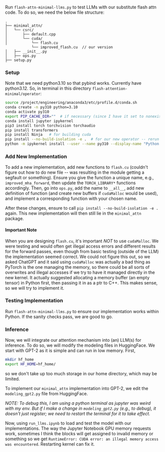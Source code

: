 Run `flash-attn-minimal-llms.py` to test LLMs with our substitute flash attn code. To do so, we need the below file structure:
```
.
├── minimal_attn/
│   └── csrc/
│       ├── default.cpp
│       └── cuda/
│           └── flash.cu
            └── improved_flash.cu  // our version
│   ├── __init__.py
│   ├── ops.py
├── setup.py
```

### Setup
Note that we need python3.10 so that pybind works. Currently have python3.12. So, in terminal in this directory `flash-attention-minimal/operator`:
```bash
source /project/engineering/anaconda3/etc/profile.d/conda.sh
conda create -n py310 python=3.10
conda activate py310
export PIP_CACHE_DIR=""  # if necessary (since I have it set to nonexistent path)
conda install jupyter ipykernel
pip3 install torch torchvision torchaudio
pip install transformers
pip install Ninja   # for building cuda
pip install --no-build-isolation -e .  # for our new operator -- rerun if changes
python -m ipykernel install --user --name py310 --display-name "Python 3.10 (py310)"  # to use as a kernel in future jupyter notebooks.
```

### Add New Implementation
To add a new implementation, add new functions to `flash.cu` (couldn't figure out how to do new file -- was resulting in the module getting a segfault or something). Ensure you give the function a unique name, e.g., `improved_mha_forward`, then update the `TORCH_LIBRARY*` functions accordingly.
Then, go into `ops.py`, add the name to `__all__`, add new definition of function (and create new buffers if `cudaMalloc` would be used), and implement a corresponding function with your chosen name.

After these changes, ensure to call `pip install --no-build-isolation -e .` again. This new implementation will then still lie in the `minimal_attn` package.

#### Important Note
When you are designing `flash.cu`, it's important *NOT* to use `cudaMalloc`. We were testing and would often get illegal access errors and different results for the forward passes, even though from basic testing (outside of the LLM) the implementation seemed correct. We could not figure this out, so we asked ChatGPT and it said using `cudaMalloc` was actually a bad thing as PyTorch is the one managing the memory, so there could be all sorts of overwrites and illegal accesses if we try to have it managed directly in the new kernel. It actually suggested allocating a memory buffer (an empty tensor) in Python first, then passing it in as a ptr to C++. This makes sense, so we will try to implement it.

### Testing Implementation
Run `flash-attn-minimal-llms.py` to ensure our implementation works within Python. If the sanity checks pass, we are good to go.

### Inference
Now, we will integrate our attention mechanism into (an) LLM(s) for inference. To do so, we will modify the modeling files in HuggingFace. We start with GPT-2 as it is simple and can run in low memory.
First, 
```bash
mkdir hf_home
export HF_HOME=hf_home/
```
so we don't take up too much storage in our home directory, which may be limited.

To implement our `minimal_attn` implementation into GPT-2, we edit the `modeling_gpt2.py` file from HuggingFace.

*NOTE: To debug this, I am using a python terminal as jupyter was weird with my env. But if I make a change in `modeling_gpt2.py` (e.g., to debug), it doesn't just register; we need to restart the terminal for it to take effect.*

Now, using `run_llms.ipynb` to load and test the model with our implementations. The way the Jupyter Notebook GPU memory requests work, sometimes I think the blocks will get assigned to invalid memory or something so we get `RuntimeError: CUDA error: an illegal memory access was encountered`. Restarting kernel can fix it.